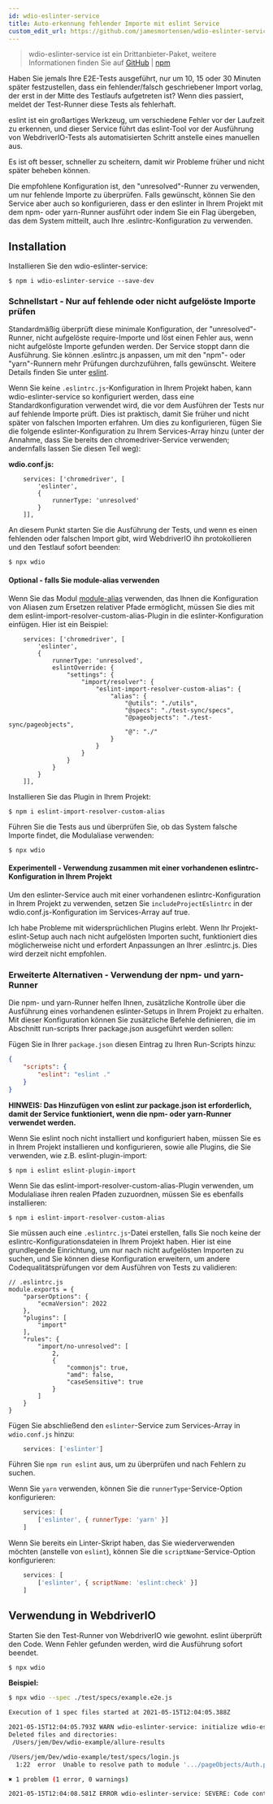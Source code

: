 ```yaml
---
id: wdio-eslinter-service
title: Auto-erkennung fehlender Importe mit eslint Service
custom_edit_url: https://github.com/jamesmortensen/wdio-eslinter-service/edit/main/README.md
---
```



> wdio-eslinter-service ist ein Drittanbieter-Paket, weitere Informationen finden Sie auf [GitHub](https://github.com/jamesmortensen/wdio-eslinter-service) | [npm](https://www.npmjs.com/package/wdio-eslinter-service)

Haben Sie jemals Ihre E2E-Tests ausgeführt, nur um 10, 15 oder 30 Minuten später festzustellen, dass ein fehlender/falsch geschriebener Import vorlag, der erst in der Mitte des Testlaufs aufgetreten ist? Wenn dies passiert, meldet der Test-Runner diese Tests als fehlerhaft.

eslint ist ein großartiges Werkzeug, um verschiedene Fehler vor der Laufzeit zu erkennen, und dieser Service führt das eslint-Tool vor der Ausführung von WebdriverIO-Tests als automatisierten Schritt anstelle eines manuellen aus.

Es ist oft besser, schneller zu scheitern, damit wir Probleme früher und nicht später beheben können.

Die empfohlene Konfiguration ist, den "unresolved"-Runner zu verwenden, um nur fehlende Importe zu überprüfen. Falls gewünscht, können Sie den Service aber auch so konfigurieren, dass er den eslinter in Ihrem Projekt mit dem npm- oder yarn-Runner ausführt oder indem Sie ein Flag übergeben, das dem System mitteilt, auch Ihre .eslintrc-Konfiguration zu verwenden.

## Installation

Installieren Sie den wdio-eslinter-service:

```
$ npm i wdio-eslinter-service --save-dev 
```


### Schnellstart - Nur auf fehlende oder nicht aufgelöste Importe prüfen

Standardmäßig überprüft diese minimale Konfiguration, der "unresolved"-Runner, nicht aufgelöste require-Importe und löst einen Fehler aus, wenn nicht aufgelöste Importe gefunden werden. Der Service stoppt dann die Ausführung. Sie können .eslintrc.js anpassen, um mit den "npm"- oder "yarn"-Runnern mehr Prüfungen durchzuführen, falls gewünscht. Weitere Details finden Sie unter [eslint](https://www.npmjs.com/package/eslint).

Wenn Sie keine `.eslintrc.js`-Konfiguration in Ihrem Projekt haben, kann wdio-eslinter-service so konfiguriert werden, dass eine Standardkonfiguration verwendet wird, die vor dem Ausführen der Tests nur auf fehlende Importe prüft. Dies ist praktisch, damit Sie früher und nicht später von falschen Importen erfahren. Um dies zu konfigurieren, fügen Sie die folgende eslinter-Konfiguration zu Ihrem Services-Array hinzu (unter der Annahme, dass Sie bereits den chromedriver-Service verwenden; andernfalls lassen Sie diesen Teil weg):

**wdio.conf.js:**
```
    services: ['chromedriver', [
        'eslinter',
        {
            runnerType: 'unresolved'
        }
    ]],
```

An diesem Punkt starten Sie die Ausführung der Tests, und wenn es einen fehlenden oder falschen Import gibt, wird WebdriverIO ihn protokollieren und den Testlauf sofort beenden:

```
$ npx wdio
```


#### Optional - falls Sie module-alias verwenden

Wenn Sie das Modul [module-alias](https://www.npmjs.com/package/module-alias) verwenden, das Ihnen die Konfiguration von Aliasen zum Ersetzen relativer Pfade ermöglicht, müssen Sie dies mit dem eslint-import-resolver-custom-alias-Plugin in die eslinter-Konfiguration einfügen. Hier ist ein Beispiel:

```
    services: ['chromedriver', [
        'eslinter',
        {
            runnerType: 'unresolved',
            eslintOverride: {
                "settings": {
                    "import/resolver": {
                        "eslint-import-resolver-custom-alias": {
                            "alias": {
                                "@utils": "./utils",
                                "@specs": "./test-sync/specs",
                                "@pageobjects": "./test-sync/pageobjects",
                                "@": "./"
                            }
                        }
                    }
                }
            }
        }
    ]],
```

Installieren Sie das Plugin in Ihrem Projekt:

```
$ npm i eslint-import-resolver-custom-alias
```

Führen Sie die Tests aus und überprüfen Sie, ob das System falsche Importe findet, die Modulaliase verwenden:

```
$ npx wdio
```

#### Experimentell - Verwendung zusammen mit einer vorhandenen eslintrc-Konfiguration in Ihrem Projekt

Um den eslinter-Service auch mit einer vorhandenen eslintrc-Konfiguration in Ihrem Projekt zu verwenden, setzen Sie `includeProjectEslintrc` in der wdio.conf.js-Konfiguration im Services-Array auf true.

Ich habe Probleme mit widersprüchlichen Plugins erlebt. Wenn Ihr Projekt-eslint-Setup auch nach nicht aufgelösten Importen sucht, funktioniert dies möglicherweise nicht und erfordert Anpassungen an Ihrer .eslintrc.js. Dies wird derzeit nicht empfohlen.


### Erweiterte Alternativen - Verwendung der npm- und yarn-Runner

Die npm- und yarn-Runner helfen Ihnen, zusätzliche Kontrolle über die Ausführung eines vorhandenen eslinter-Setups in Ihrem Projekt zu erhalten. Mit dieser Konfiguration können Sie zusätzliche Befehle definieren, die im Abschnitt run-scripts Ihrer package.json ausgeführt werden sollen:

Fügen Sie in Ihrer `package.json` diesen Eintrag zu Ihren Run-Scripts hinzu:

```json
{
    "scripts": {
        "eslint": "eslint ."
    }
}
```

**HINWEIS: Das Hinzufügen von eslint zur package.json ist erforderlich, damit der Service funktioniert, wenn die npm- oder yarn-Runner verwendet werden.**

Wenn Sie eslint noch nicht installiert und konfiguriert haben, müssen Sie es in Ihrem Projekt installieren und konfigurieren, sowie alle Plugins, die Sie verwenden, wie z.B. eslint-plugin-import:

```
$ npm i eslint eslint-plugin-import
```

Wenn Sie das eslint-import-resolver-custom-alias-Plugin verwenden, um Modulaliase ihren realen Pfaden zuzuordnen, müssen Sie es ebenfalls installieren:

```
$ npm i eslint-import-resolver-custom-alias
```

Sie müssen auch eine `.eslintrc.js`-Datei erstellen, falls Sie noch keine der eslintrc-Konfigurationsdateien in Ihrem Projekt haben. Hier ist eine grundlegende Einrichtung, um nur nach nicht aufgelösten Importen zu suchen, und Sie können diese Konfiguration erweitern, um andere Codequalitätsprüfungen vor dem Ausführen von Tests zu validieren:

```
// .eslintrc.js
module.exports = {
    "parserOptions": {
        "ecmaVersion": 2022
    },
    "plugins": [
        "import"
    ],
    "rules": {
        "import/no-unresolved": [
            2,
            {
                "commonjs": true,
                "amd": false,
                "caseSensitive": true
            }
        ]
    }
}
```

Fügen Sie abschließend den `eslinter`-Service zum Services-Array in `wdio.conf.js` hinzu:

```javascript
    services: ['eslinter']
```

Führen Sie `npm run eslint` aus, um zu überprüfen und nach Fehlern zu suchen.

Wenn Sie `yarn` verwenden, können Sie die `runnerType`-Service-Option konfigurieren:

```javascript
    services: [
        ['eslinter', { runnerType: 'yarn' }]
    ]
```

Wenn Sie bereits ein Linter-Skript haben, das Sie wiederverwenden möchten (anstelle von `eslint`), können Sie die `scriptName`-Service-Option konfigurieren:

```javascript
    services: [
        ['eslinter', { scriptName: 'eslint:check' }]
    ]
```

## Verwendung in WebdriverIO

Starten Sie den Test-Runner von WebdriverIO wie gewohnt. eslint überprüft den Code. Wenn Fehler gefunden werden, wird die Ausführung sofort beendet.

```bash
$ npx wdio
```


**Beispiel:**

```bash
$ npx wdio --spec ./test/specs/example.e2e.js 

Execution of 1 spec files started at 2021-05-15T12:04:05.388Z

2021-05-15T12:04:05.793Z WARN wdio-eslinter-service: initialize wdio-eslint-service using npm runner.
Deleted files and directories:
 /Users/jem/Dev/wdio-example/allure-results

/Users/jem/Dev/wdio-example/test/specs/login.js
  1:22  error  Unable to resolve path to module '.../pageObjects/Auth.page'  import/no-unresolved

✖ 1 problem (1 error, 0 warnings)

2021-05-15T12:04:08.581Z ERROR wdio-eslinter-service: SEVERE: Code contains eslint errors or eslint not installed.
```